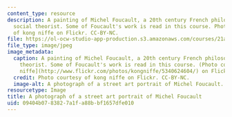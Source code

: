 ```yaml
---
content_type: resource
description: A painting of Michel Foucault, a 20th century French philosopher and
  social theorist. Some of Foucault's work is read in this course. Photo courtesy
  of kong niffe on Flickr. CC-BY-NC.
file: https://ol-ocw-studio-app-production.s3.amazonaws.com/courses/21a-750j-social-theory-and-analysis-fall-2011/09404b0783827a1fa88bbf1657dfe010_21a-750f11-th.jpg
file_type: image/jpeg
image_metadata:
  caption: A painting of Michel Foucault, a 20th century French philosopher and social
    theorist. Some of Foucault's work is read in this course. (Photo courtesy of [kong
    niffe](http://www.flickr.com/photos/kongniffe/5340624604/) on Flickr. CC-BY-NC.)
  credit: Photo courtesy of kong niffe on Flickr. CC-BY-NC.
  image-alt: A photograph of a street art portrait of Michel Foucault.
resourcetype: Image
title: A photograph of a street art portrait of Michel Foucault
uid: 09404b07-8382-7a1f-a88b-bf1657dfe010
---
```

